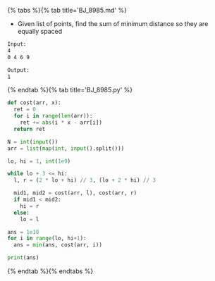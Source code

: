 {% tabs %}{% tab title='BJ_8985.md' %}

* Given list of points, find the sum of minimum distance so they are equally spaced

```txt
Input:
4
0 4 6 9

Output:
1
```

{% endtab %}{% tab title='BJ_8985.py' %}

```py
def cost(arr, x):
  ret = 0
  for i in range(len(arr)):
    ret += abs(i * x - arr[i])
  return ret

N = int(input())
arr = list(map(int, input().split()))

lo, hi = 1, int(1e9)

while lo + 3 <= hi:
  l, r = (2 * lo + hi) // 3, (lo + 2 * hi) // 3

  mid1, mid2 = cost(arr, l), cost(arr, r)
  if mid1 < mid2:
    hi = r
  else:
    lo = l

ans = 1e18
for i in range(lo, hi+1):
  ans = min(ans, cost(arr, i))

print(ans)
```

{% endtab %}{% endtabs %}

